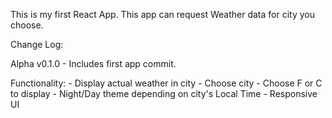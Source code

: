 This is my first React App. This app can request Weather data for city you choose.

Change Log:

Alpha v0.1.0 - Includes first app commit.

Functionality: - Display actual weather in city - Choose city - Choose F or C to display - Night/Day theme depending on city's Local Time - Responsive UI
